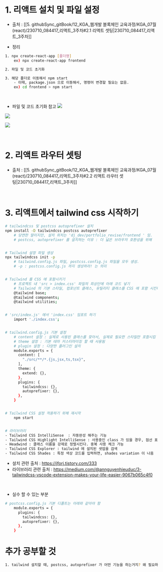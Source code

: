 




# 1. 리액트 설치 및 파일 설정

- 출처 : [[5. githubSync_gitBook/12_KGA_웹개발 블록체인 교육과정/KGA_07월(react)/230710_084417_리액트_3주차#2.1 리액트 셋팅|230710_084417_리액트_3주차]]

- 정리 
``` bash 
1. npx create-react-app [폴더명]
	ex) npx create-react-app frontend

2. 파일 및 코드 초기화

3. 해당 폴더로 이동해서 npm start
	- 이때, package.json 으로 이동해서, 명령어 변경할 필요는 없음.
	ex) cd frontend > npm start

```


<br>

-  파일 및 코드 초기화 참고 
![](https://i.imgur.com/ENwie2c.png)

![](https://i.imgur.com/S90CDRD.png)

![](https://i.imgur.com/tZfjeX1.png)


<br>


# 2. 리액트 라우터 셋팅 

- 출처 : [[5. githubSync_gitBook/12_KGA_웹개발 블록체인 교육과정/KGA_07월(react)/230710_084417_리액트_3주차#2.2 리액트 라우터 셋팅|230710_084417_리액트_3주차]]

<br>

# 3. 리액트에서 tailwind css 시작하기 

``` bash 
# tailwindcss 및 postcss autoprefixer 설치 
npm install -D tailwindcss postcss autoprefixer
	# 당연한 말이지만, 설치 위치는 'dj_dev/portfolio_revise/frontend ' 임. 
	# postcss, autoprefixer 를 설치하는 이유 : 더 넓은 브라우저 호환성을 위해


# Tailwind 설정 파일 생성
npx tailwindcss init -p
	# tailwind.config.js 파일, postcss.config.js 파일을 모두 생성. 
	# -p : postcss.config.js 까지 생성하라! 는 의미 


# Tailwind 를 CSS 에 포함시키기 
	# 프로젝트 내 'src > index.css' 파일의 최상단에 아래 코드 넣기 
	# Tailwind 의 기본 스타일, 컴포넌트 클래스, 유틸리티 클래스를 CSS 에 포함 시킨다는 의미
	@tailwind base;
	@tailwind components;
	@tailwind utilities;


# 'src/index.js' 에서 'index.css' 임포트 하기 
	import './index.css';


# tailwind.config.js 기본 설정 
	# content 설정 : 실제로 사용된 클래스를 찾아서, 실제로 필요한 스타일만 포함시킴
	# theme 설정 : 기본 테마 커스터마이징 할 때 사용됨 
	# plugin 설정 : 다양한 플러그인 설치 
	module.exports = {
	  content: [
	    "./src/**/*.{js,jsx,ts,tsx}",
	  ],
	  theme: {
	    extend: {},
	  },
	  plugins: {
	    tailwindcss: {},
	    autoprefixer: {},
	  },
	}


# Tailwind CSS 설정 적용하기 위해 재시작 
	npm start


# 라이브러리 
- Tailwind CSS IntelliSense  : 자동완성 해주는 기능 
- Tailwind CSS Highlight IntelliSense : 사용중인 class 가 있을 경우, 점선 표시
- Headwind : 클래스 이름을 강제로 정렬시킨다. 중복 사용 체크 가능
- Tailwind CSS Explorer : tailwind 에 설치된 셋업을 검색
- Tailwind CSS Shades : 특정 색상 코드를 입력하면, shades variation 이 나옴 

```

- 설치 관련 출처 : https://jforj.tistory.com/333
- 라이브러리 관련 출처 : https://medium.com/@annguyenhieuduc/3-tailwindcss-vscode-extension-makes-your-life-easier-9067b065c4f0

<br>

- 실수 할 수 있는 부분 
``` bash 
# postcss.config.js 기본 디폴트는 아래와 같아야 함 
	module.exports = {
	  plugins: {
	    tailwindcss: {},
	    autoprefixer: {},
	  },
	}
```






# 추가 공부할 것 

``` bash 
1. tailwind 설치할 때, postcss, autoprefixer 가 어떤 기능을 하는거지? 왜 필요하지? 
```